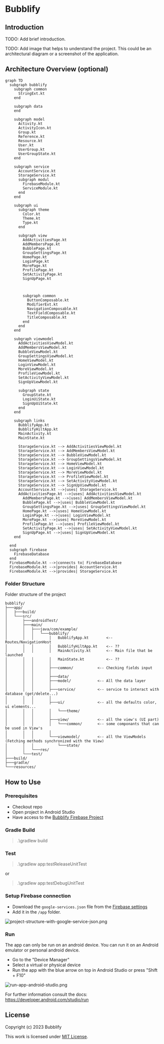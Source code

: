 # Bubblify

## Introduction

TODO: Add brief introduction.

TODO: Add image that helps to understand the project.
This could be an architectural diagram or a screenshot of the application.

## Architecture Overview (optional)

```mermaid
graph TD
  subgraph bubblify
    subgraph common
      StringExt.kt
    end

    subgraph data
    end

    subgraph model
      Activity.kt
      ActivityIcon.kt
      Group.kt
      Reference.kt
      Resource.kt
      User.kt
      UserGroup.kt
      UserGroupState.kt
    end

    subgraph service
      AccountService.kt
      StorageService.kt
      subgraph modul
        FirebaseModule.kt
        ServiceModule.kt
      end
    end

    subgraph ui
      subgraph theme
        Color.kt
        Theme.kt
        Type.kt
      end

      subgraph view
        AddActivitiesPage.kt
        AddMembersPage.kt
        BubblePage.kt
        GroupSettingsPage.kt
        HomePage.kt
        LoginPage.kt
        MorePage.kt
        ProfilePage.kt
        SetActivityPage.kt
        SignUpPage.kt

        

        subgraph common
          ButtonComposable.kt
          ModifierExt.kt
          NavigationComposable.kt
          TextFieldComposable.kt
          TitleComposable.kt
        end
      end
    end

    subgraph viewmodel
      AddActivitiesViewModel.kt
      AddMembersViewModel.kt
      BubbleViewModel.kt
      GroupSettingsViewModel.kt
      HomeViewModel.kt
      LoginViewModel.kt
      MoreViewModel.kt
      ProfileViewModel.kt
      SetActivityViewModel.kt
      SignUpViewModel.kt

      subgraph state
        GroupState.kt
        LoginUiState.kt
        SignUpUiState.kt
      end
    end

    subgraph links
      BubblifyApp.kt
      BubblifyHiltApp.kt
      MainActivity.kt
      MainState.kt

      StorageService.kt --> AddActivitiesViewModel.kt
      StorageService.kt --> AddMembersViewModel.kt
      StorageService.kt --> BubbleViewModel.kt
      StorageService.kt --> GroupSettingsViewModel.kt
      StorageService.kt --> HomeViewModel.kt
      StorageService.kt --> LoginViewModel.kt
      StorageService.kt --> MoreViewModel.kt
      StorageService.kt --> ProfileViewModel.kt
      StorageService.kt --> SetActivityViewModel.kt
      StorageService.kt --> SignUpViewModel.kt
      AccountService.kt -->|uses| StorageService.kt
      AddActivitiesPage.kt -->|uses| AddActivitiesViewModel.kt
        AddMembersPage.kt -->|uses| AddMembersViewModel.kt
        BubblePage.kt -->|uses| BubbleViewModel.kt
        GroupSettingsPage.kt -->|uses| GroupSettingsViewModel.kt
        HomePage.kt -->|uses| HomeViewModel.kt
        LoginPage.kt -->|uses| LoginViewModel.kt
        MorePage.kt -->|uses| MoreViewModel.kt
        ProfilePage.kt -->|uses| ProfileViewModel.kt
        SetActivityPage.kt -->|uses| SetActivityViewModel.kt
        SignUpPage.kt -->|uses| SignUpViewModel.kt
    end
    
  end
  subgraph firebase
    FirebaseDatabase
  end
  FirebaseModule.kt -->|connects to| FirebaseDatabase
  FirebaseModule.kt -->|provides| AccountService.kt
  FirebaseModule.kt -->|provides| StorageService.kt

```
### Folder Structure
Folder structure of the project
```
bubblify/
├───app/
│   ├───build/
│   └───src/
│       ├───androidTest/      
│       ├───main/
│       │   ├───java/com/example/
│       │   │   └───bubblify/
│       │   │       │   BubblifyApp.kt        <-- Routes/NavigationHost
│       │   │       │   BubblifyHiltApp.kt    <-- ??
│       │   │       │   MainActivity.kt       <-- Main file that be launched
│       │   │       │   MainState.kt          <-- ??
│       │   │       │
│       │   │       ├───common/           <-- Checking fields input
│       │   │       │
│       │   │       ├───data/            
│       │   │       ├───model/            <-- All the data layer
│       │   │       │
│       │   │       ├───service/          <-- service to interact with database (get/delete...)
│       │   │       │
│       │   │       ├───ui/               <-- all the defaults color, ui elements...
│       │   │       │   └───theme/
│       │   │       │
│       │   │       ├───view/             <-- all the view's (UI part)
│       │   │       │   └───common/       <-- some componants that can be used in View's
│       │   │       │
│       │   │       └───viewmodel/        <-- all the ViewModels (Fetching methods synchronized with the View)
│       │   │           └───state/
│       │   └───res/
│       └───test/
├───build/
├───gradle/
└───resources/
```

## How to Use

### Prerequisites

- Checkout repo
- Open project in Android Studio
- Have access to the [Bubblify Firebase Project](https://console.firebase.google.com/u/0/project/bubblify-226b3)

### Gradle Build

> .\gradlew build

### Test

> .\gradlew app:testReleaseUnitTest

or
> .\gradlew app:testDebugUnitTest

### Setup Firebase connection

- Download the `google-services.json` file from the [Firebase settings](https://console.firebase.google.com/u/0/project/bubblify-226b3/settings/general/android:com.example.bubblify)
- Add it in the `/app` folder. 

![project-structure-with-google-service-json.png](resources/project-structure-with-google-service-json.png)

### Run

The app can only be run on an android device.
You can run it on an Android emulator or personal android device.

- Go to the "Device Manager"
- Select a virtual or physical device
- Run the app with the blue arrow on top in Android Studio or press "Shift + F10"

![run-app-android-studio.png](resources/run-app-android-studio.png)


For further information consult the docs:
https://developer.android.com/studio/run

## License

Copyright (c) 2023 Bubblify

This work is licensed under [MIT License](./LICENSE).
